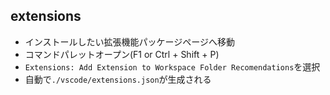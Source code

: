 ## extensions

- インストールしたい拡張機能パッケージページへ移動
- コマンドパレットオープン(F1 or Ctrl + Shift + P)
- `Extensions: Add Extension to Workspace Folder Recomendations`を選択
- 自動で`./vscode/extensions.json`が生成される
